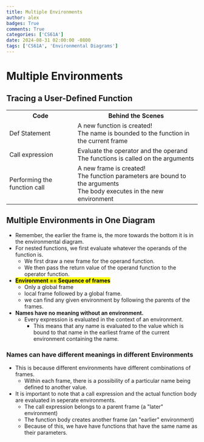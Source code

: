 ```yaml
---
title: Multiple Environments
author: alex
badges: True
comments: True
categories: ['CS61A']
date: 2024-08-31 02:00:00 -0800
tags: ['CS61A', 'Environmental Diagrams']
---
```


# Multiple Environments
## Tracing a User-Defined Function
<table>
    <tr>
        <th>Code</th>
        <th>Behind the Scenes</th>
    </tr>
    <tr>
        <td> Def Statement </td>
        <td> A new function is created! <br> The name is bounded to the function in the current frame </td>
    </tr>
    <tr>
        <td>Call expression</td>
        <td>Evaluate the operator and the operand <br> The functions is called on the arguments</td>
    </tr>
    <tr>
        <td> Performing the function call </td>
        <td> A new frame is created! <br> The function parameters are bound to the arguments <br> The body executes in the new environment </td>
    </tr>
</table>

## Multiple Environments in One Diagram
- Remember, the earlier the frame is, the more towards the bottom it is in the environmental diagram.
- For nested functions, we first evaluate whatever the operands of the function is.
    - We first draw a new frame for the operand function.
    - We then pass the return value of the operand function to the operator function.
- **<mark>Environment == Sequence of frames</mark>**
    - Only a global frame
    - local frame followed by a global frame.
    - we can find any given environment by following the parents of the frames.
- **Names have no meaning without an environment.**
    - Every expression is evaluated in the context of an environment.
        - This means that any name is evaluated to the value which is bound to that name in the earliest frame of the current environment containing the name.

### Names can have different meanings in different Environments
- This is because different environments have different combinations of frames.
    - Within each frame, there is a possibility of a particular name being defined to another value.
- It is important to note that a call expression and the actual function body are evaluated in seperate environments.
    - The call expression belongs to a parent frame (a "later" environment)
    - The function body creates another frame (an "earlier" environment)
    - Because of this, we have have functions that have the same name as their parameters.



```python

```
